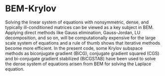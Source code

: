 # BEM-Krylov
Solving the linear system of equations with nonsymmetric, dense, and typically ill-conditioned
matrices can be viewed as a key subject in BEM. Applying direct methods like Gauss elimination,
Gauss-Jordan, LU decomposition, and so on, will be computationally expensive for the
large scale system of equations and a rule of thumb shows that iterative methods become more
efficient. In the present code, some Krylov subspace methods as biconjugate
gradient (BiCG), conjugate gradient squared (CGS) and bi-conjugate gradient stabilized
(BiCGSTAB) have been used to solve the dense system of equations arisen from BEM for solving the Laplace equation.
